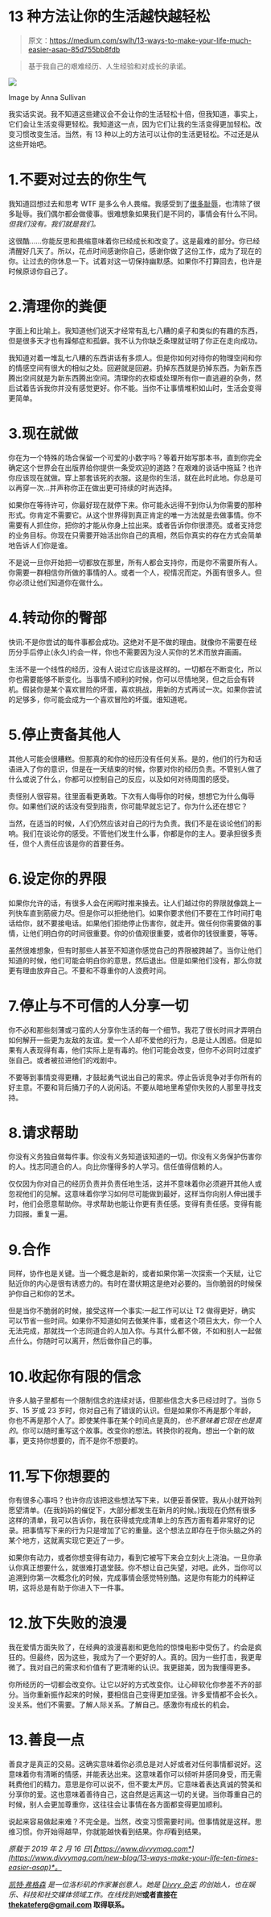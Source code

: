 # 13 种方法让你的生活越快越轻松

> 原文：<https://medium.com/swlh/13-ways-to-make-your-life-much-easier-asap-85d755bb8fdb>

> 基于我自己的艰难经历、人生经验和对成长的承诺。

![](img/d65f7b2dfb1104fc5c17f815ed34b4c0.png)

Image by Anna Sullivan

我实话实说。我不知道这些建议会不会让你的生活轻松十倍，但我知道，事实上，它们会让生活变得更轻松。我知道这一点，因为它们让我的生活变得更加轻松。改变习惯改变生活。当然，有 13 种以上的方法可以让你的生活更轻松。不过还是从这些开始吧。

# 1.不要对过去的你生气

我知道回想过去和思考 WTF 是多么令人畏缩。我感受到了[很多耻辱](https://thekateferg.com/home/2019/1/8/im-ashamed-to-feel-ashamed-tbh)，也清除了很多耻辱。我们偶尔都会做傻事。很难想象如果我们是不同的，事情会有什么不同。*但我们没有。我们就是我们。*

这很酷……你能反思和畏缩意味着你已经成长和改变了。这是最难的部分。你已经清醒好几天了。所以，花点时间感谢你自己，感谢你做了这份工作，成为了现在的你。让过去的你休息一下。试着对这一切保持幽默感。如果你不打算回去，也许是时候原谅你自己了。

# 2.清理你的粪便

字面上和比喻上。我知道他们说天才经常有乱七八糟的桌子和类似的有趣的东西，但是很多天才也有躁郁症和孤僻。我不认为你缺乏条理就证明了你正在走向成功。

我知道对着一堆乱七八糟的东西讲话有多烦人。但是你如何对待你的物理空间和你的情感空间有很大的相似之处。回避就是回避。扔掉东西就是扔掉东西。为新东西腾出空间就是为新东西腾出空间。清理你的衣柜或处理所有你一直逃避的杂务，然后试着告诉我你并没有感觉更好。你不能。当你不让事情堆积如山时，生活会变得更简单。

# 3.现在就做

你在为一个特殊的场合保留一个可爱的小数字吗？等着开始写那本书，直到你完全确定这个世界会在出版界给你提供一条受欢迎的道路？在艰难的谈话中拖延？也许你应该现在就做。穿上那套该死的衣服。这是你的生活，就在此时此地。你总是可以再穿一次…并声称你正在做出更可持续的时尚选择。

如果你在等待许可，你最好现在就停下来。你可能永远得不到你认为你需要的那种形式。你肯定不需要它。从这个世界得到真正肯定的唯一方法就是去做事情。你不需要有人抓住你，把你的才能从你身上拉出来。或者告诉你你很漂亮。或者支持您的业务目标。你现在只需要开始活出你自己的真相，然后你真实的存在方式会简单地告诉人们你是谁。

不是说一旦你开始把一切都放在那里，所有人都会支持你，而是你不需要所有人。你需要一群相信你所做的事情的人。或者一个人，视情况而定。外面有很多人。但你必须让他们知道你在做什么。

# 4.转动你的臀部

快讯:不是你尝试的每件事都会成功。这绝对不是不做的理由。就像你不需要在经历分手后停止(永久)约会一样，你也不需要因为没人买你的艺术而放弃画画。

生活不是一个线性的经历，没有人说过它应该是这样的。一切都在不断变化，所以你也需要能够不断变化。当事情不顺利的时候，你可以尽情地哭，但之后会有转机。假装你是某个喜欢冒险的坏蛋，喜欢挑战，用新的方式再试一次。如果你尝试的足够多，你可能会成为一个喜欢冒险的坏蛋。谁知道呢。

# 5.停止责备其他人

其他人可能会很糟糕。但那真的和你的经历没有任何关系。是的，他们的行为和话语进入了你的意识，但是在一天结束的时候，你要对你的经历负责。不管别人做了什么或说了什么，你都可以控制自己的反应，以及如何对待周围的感受。

责怪别人很容易。往里面看更勇敢。下次有人侮辱你的时候，想想它为什么侮辱你。如果他们说的话没有受到指责，你可能早就忘记了。你为什么还在想它？

当然，在适当的时候，人们仍然应该对自己的行为负责。我们不是在谈论他们的影响。我们在谈论你的感受。不管他们发生什么事，你都是你的主人。要承担很多责任，但个人责任应该是你的首要任务。

# 6.设定你的界限

如果你允许的话，有很多人会在闲暇时推来搡去。让人们越过你的界限就像跳上一列快车直到筋疲力尽。但是你可以拒绝他们。如果你要求他们不要在工作时间打电话给你，就不要接电话。如果他们拒绝停止伤害你，就走开。做任何你需要做的事情，让他们明白你的时间很重要。你的价值观很重要，或者你的钱很重要，等等。

虽然很难想象，但有时那些人甚至不知道你感觉自己的界限被跨越了。当你让他们知道的时候，他们可能会明白你的意思，然后退出。但是如果他们没有，那么你就更有理由放弃自己。不要和不尊重你的人浪费时间。

# 7.停止与不可信的人分享一切

你不必和那些刻薄或刁蛮的人分享你生活的每一个细节。我花了很长时间才弄明白如何解开一些更为友敌的友谊。爱一个人却不爱他的行为，总是让人困惑。但是如果有人表现得有毒，他们实际上是有毒的。他们可能会改变，但你不必同时过度扩张自己。或者被拉进他们的戏剧中。

不要等到事情变得更糟，才鼓起勇气说出自己的需求。停止告诉竞争对手你所有的好主意。不要和背后捅刀子的人说闲话。不要从暗地里希望你失败的人那里寻找支持。

# 8.请求帮助

你没有义务独自做每件事。你没有义务知道该知道的一切。你没有义务保护伤害你的人。找志同道合的人。向比你懂得多的人学习。信任值得信赖的人。

仅仅因为你对自己的经历负责并负责任地生活，这并不意味着你必须避开其他人或忽视他们的见解。这意味着你学习如何尽可能做到最好，这样当你向别人伸出援手时，他们会愿意帮助你。寻求帮助也能让你更有责任感。变得有责任感。变得有能力回报。重复一遍。

# 9.合作

同样，协作也是关键。当一个概念是新的，或者如果你第一次探索一个天赋，让它贴近你的内心是很有诱惑力的。有时在潜伏期这是绝对必要的。当你脆弱的时候保护你自己和你的艺术。

但是当你不脆弱的时候，接受这样一个事实:一起工作可以让 T2 做得更好，确实可以节省一些时间。如果你不知道如何去做某件事，或者这个项目太大，你一个人无法完成，那就找一个志同道合的人加入你。与其什么都不做，不如和别人一起做点什么。你随时可以离开，然后做你自己的事。

# 10.收起你有限的信念

许多人脑子里都有一个限制信念的连续对话，但那些信念大多已经过时了。当你 5 岁、15 岁或 23 岁时，你对自己有了错误的认识。但是如果你不再是那个年龄，你也不再是那个人了。即使某件事在某个时间点是真的，*也不意味着它现在也是真的*。你可以随时重写这个故事。改变你的想法。转换你的视角。想出一个新的故事，更支持你想要的，而不是你不想要的。

# 11.写下你想要的

你有很多心事吗？也许你应该把这些想法写下来，以便妥善保管。我从小就开始列愿望清单。(在我妈妈的催促下，大部分都发生在新月的时候。)我现在仍然有很多这样的清单，我可以告诉你，我在获得或完成清单上的东西方面有着非常好的记录。把事情写下来的行为只是增加了它的重量。这个想法立即存在于你头脑之外的某个地方，这就离实现它更近了一步。

如果你有动力，或者你想变得有动力，看到它被写下来会立刻火上浇油。一旦你承认你真正想要什么，就很难打退堂鼓。你不想让自己失望，对吧。此外，当你可以追溯到你第一次概念化的时候，完成事情会感觉特别酷。这是你有能力的纯粹证明，这将总是有助于你进入下一件事。

# 12.放下失败的浪漫

我在爱情方面失败了，在经典的浪漫喜剧和更危险的惊悚电影中受伤了。约会是疯狂的。但最终，因为这些，我成为了一个更好的人。真的。因为一些打击，我更卑微了。我对自己的需求和价值有了更清晰的认识。我更甜美，因为我懂得更多。

你所经历的一切都会改变你。让它以好的方式改变你。让心碎软化你参差不齐的部分。当你重新振作起来的时候，要相信自己变得更加坚强。许多爱情都不会长久。没关系。他们不需要。了解人际关系。了解自己。感激你有成长的机会。

# 13.善良一点

善良才是真正的交易。这确实意味着你必须总是对人好或者对任何事情都说好。这意味着你有清晰的情感，并能表达出来。这意味着你可以倾听并感同身受，而无需耗费他们的精力。意思是你可以说不，但不要太严厉。它意味着表达真诚的赞美和分享你的爱。这也意味着善待自己，这自然是远离这一切的关键。当你尊重自己的时候，别人会更加尊重你，这往往会让事情在各方面都变得更加顺利。

说起来容易做起来难？不完全是。当然，改变习惯需要时间。但事情就是这样。思维习惯。你开始得越早，你就能越快看到结果。你*将*看到结果。

*原载于 2019 年 2 月 16 日*[*【https://www.divvymag.com*](https://www.divvymag.com/new-blog/13-ways-make-your-life-ten-times-easier-asap)*。*

[*凯特·弗格森*](http://www.thekateferg.com) *是一位洛杉矶的作家兼创意人。她是* [*Divvy 杂志*](http://www.divvymag.com) *的创始人，也在娱乐、科技和社交媒体领域工作。在线找到她*[](https://www.instagram.com/kateferg/)**或者直接在 thekateferg@gmail.com 取得联系。**